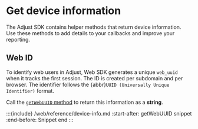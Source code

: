 # Get device information

The Adjust SDK contains helper methods that return device information. Use these methods to add details to your callbacks and improve your reporting.

## Web ID

To identify web users in Adjust, Web SDK generates a unique `web_uuid` when it tracks the first session. The ID is created per subdomain and per browser. The identifier follows the {abbr}`UUID (Universally Unique Identifier)` format.

Call the [`getWebUUID` method](#web-getwebuuid-invocation) to return this information as a **string**.

:::{include} /web/reference/device-info.md
:start-after: getWebUUID snippet
:end-before: Snippet end
:::

